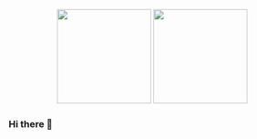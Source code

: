 <p align=center>
  <img height=165 src="https://github-readme-stats.vercel.app/api?username=mgandreasen&theme=dark&show_icons=true" />
  <img height=165 src="https://github-readme-streak-stats.herokuapp.com/?user=mgandreasen&theme=dark" />
</p>

### Hi there 👋

<!--
**MGAndreasen/MGAndreasen** is a ✨ _special_ ✨ repository because its `README.md` (this file) appears on your GitHub profile.

Here are some ideas to get you started:

- 🔭 I’m currently working on ...
- 🌱 I’m currently learning ...
- 👯 I’m looking to collaborate on ...
- 🤔 I’m looking for help with ...
- 💬 Ask me about ...
- 📫 How to reach me: ...
- 😄 Pronouns: ...
- ⚡ Fun fact: ...
-->
